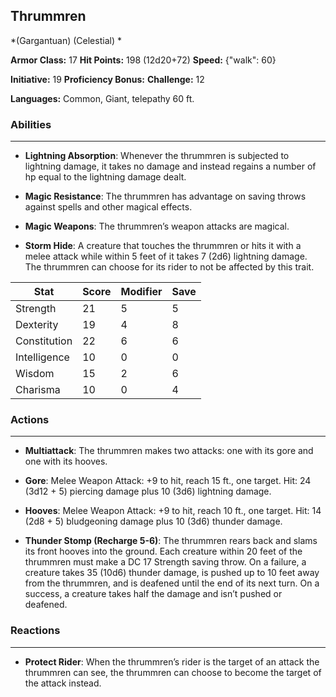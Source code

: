 ## Thrummren
*(Gargantuan) (Celestial) *

**Armor Class:** 17
**Hit Points:** 198 (12d20+72)
**Speed:** {"walk": 60}

**Initiative:** 19
**Proficiency Bonus:**
**Challenge:** 12

**Languages:** Common, Giant, telepathy 60 ft.

### Abilities
 --- 
- **Lightning Absorption**: Whenever the thrummren is subjected to lightning damage, it takes no damage and instead regains a number of hp equal to the lightning damage dealt.

- **Magic Resistance**: The thrummren has advantage on saving throws against spells and other magical effects.

- **Magic Weapons**: The thrummren’s weapon attacks are magical.

- **Storm Hide**: A creature that touches the thrummren or hits it with a melee attack while within 5 feet of it takes 7 (2d6) lightning damage. The thrummren can choose for its rider to not be affected by this trait.



| Stat | Score | Modifier | Save |
| ---- | ---- | ---- | ---- |
| Strength | 21 | 5 | 5 |
| Dexterity | 19 | 4 | 8 |
| Constitution | 22 | 6 | 6 |
| Intelligence | 10 | 0 | 0 |
| Wisdom | 15 | 2 | 6 |
| Charisma | 10 | 0 | 4 |

### Actions
 --- 
- **Multiattack**: The thrummren makes two attacks: one with its gore and one with its hooves.

- **Gore**: Melee Weapon Attack: +9 to hit, reach 15 ft., one target. Hit: 24 (3d12 + 5) piercing damage plus 10 (3d6) lightning damage.

- **Hooves**: Melee Weapon Attack: +9 to hit, reach 10 ft., one target. Hit: 14 (2d8 + 5) bludgeoning damage plus 10 (3d6) thunder damage.

- **Thunder Stomp (Recharge 5-6)**: The thrummren rears back and slams its front hooves into the ground. Each creature within 20 feet of the thrummren must make a DC 17 Strength saving throw. On a failure, a creature takes 35 (10d6) thunder damage, is pushed up to 10 feet away from the thrummren, and is deafened until the end of its next turn. On a success, a creature takes half the damage and isn’t pushed or deafened.

### Reactions
 --- 
- **Protect Rider**: When the thrummren’s rider is the target of an attack the thrummren can see, the thrummren can choose to become the target of the attack instead.

